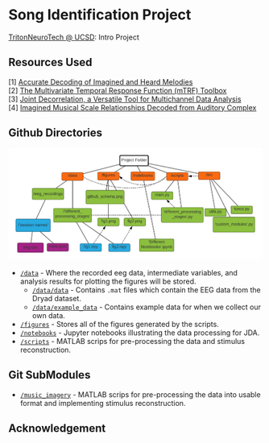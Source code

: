 # Song Identification Project
[TritonNeuroTech @ UCSD](https://neurotechx.ucsd.edu/): Intro Project</br>

## Resources Used
[1] [Accurate Decoding of Imagined and Heard Melodies](https://www.frontiersin.org/articles/10.3389/fnins.2021.673401/full) </br>
[2] [The Multivariate Temporal Response Function (mTRF) Toolbox](https://www.researchgate.net/publication/311153152_The_Multivariate_Temporal_Response_Function_mTRF_Toolbox_A_MATLAB_Toolbox_for_Relating_Neural_Signals_to_Continuous_Stimuli) </br>
[3] [Joint Decorrelation, a Versatile Tool for Multichannel Data Analysis](http://www.sciencedirect.com/science/article/pii/S1053811914004534) </br>
[4] [Imagined Musical Scale Relationships Decoded from Auditory Complex](https://direct.mit.edu/jocn/article/34/8/1326/110884/Imagined-Musical-Scale-Relationships-Decoded-from) </br>

## Github Directories
![](./figures/github_schema.png)
- [`/data`](https://github.com/NeuroTech-UCSD/song_identification/tree/main/data) - Where the recorded eeg data, intermediate variables, and analysis results for plotting the figures will be stored. 
	- [`/data/data`](https://github.com/NeuroTech-UCSD/song_identification/tree/main/data/data) - Contains `.mat` files which contain the EEG data from the Dryad dataset.
	- [`/data/example_data`](https://github.com/NeuroTech-UCSD/song_identification/tree/main/data/example_data) - Contains example data for when we collect our own data.
- [`/figures`](https://github.com/NeuroTech-UCSD/song_identification/tree/main/figures/) - Stores all of the figures generated by the scripts. 
- [`/notebooks`](https://github.com/NeuroTech-UCSD/song_identification/tree/main/notebooks/) - Jupyter notebooks illustrating the data processing for JDA. 
- [`/scripts`](https://github.com/NeuroTech-UCSD/song_identification/tree/main/scripts/) - MATLAB scrips for pre-processing the data and stimulus reconstruction.

## Git SubModules
- [`/music_imagery`](https://github.com/NeuroTech-UCSD/song_identification/tree/main/music_imagery@cc303ad/) - MATLAB scrips for pre-processing the data into usable format and implementing stimulus reconstruction.

## Acknowledgement

